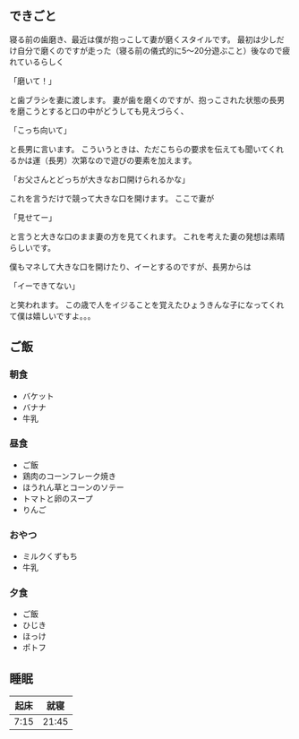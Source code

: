 ## できごと
寝る前の歯磨き、最近は僕が抱っこして妻が磨くスタイルです。
最初は少しだけ自分で磨くのですが走った（寝る前の儀式的に5～20分遊ぶこと）後なので疲れているらしく

「磨いて！」

と歯ブラシを妻に渡します。
妻が歯を磨くのですが、抱っこされた状態の長男を磨こうとすると口の中がどうしても見えづらく、


「こっち向いて」

と長男に言います。
こういうときは、ただこちらの要求を伝えても聞いてくれるかは運（長男）次第なので遊びの要素を加えます。

「お父さんとどっちが大きなお口開けられるかな」

これを言うだけで競って大きな口を開けます。
ここで妻が

「見せてー」

と言うと大きな口のまま妻の方を見てくれます。
これを考えた妻の発想は素晴らしいです。

僕もマネして大きな口を開けたり、イーとするのですが、長男からは

「イーできてない」

と笑われます。
この歳で人をイジることを覚えたひょうきんな子になってくれて僕は嬉しいですよ。。。


## ご飯

### 朝食
- バケット
- バナナ
- 牛乳

### 昼食
- ご飯
- 鶏肉のコーンフレーク焼き
- ほうれん草とコーンのソテー
- トマトと卵のスープ
- りんご

### おやつ
- ミルクくずもち
- 牛乳

### 夕食
- ご飯
- ひじき
- ほっけ
- ポトフ

## 睡眠
|起床|就寝|
|-|-|
|7:15|21:45|
